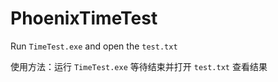 # PhoenixTimeTest

Run `TimeTest.exe` and open the `test.txt`

使用方法：运行 `TimeTest.exe` 等待结束并打开 `test.txt` 查看结果
